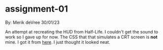 # assignment-01

By: Merik deVree 30/01/23

An attempt at recreating the HUD from Half-Life. I couldn't get the sound to work so I gave up for now. 
The CSS that that simulates a CRT screen is **not** mine. I got it from [here](http://aleclownes.com/2017/02/01/crt-display.html). I just thought it looked neat. 
